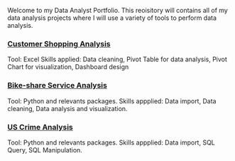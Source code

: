Welcome to my Data Analyst Portfolio. This reoisitory will contains all of my data analysis projects where I will use a variety of tools to perform data analysis.

### <a href = "https://github.com/tientran04/Data-Analysis-Portfolio/blob/main/Customer_shopping_analysis.xlsx">Customer Shopping Analysis</a>
Tool: Excel
Skills applied: Data cleaning, Pivot Table for data analysis, Pivot Chart for visualization, Dashboard design


### <a href = "https://github.com/tientran04/Data-Analysis-Portfolio/blob/main/Bike_share_analysis.ipynb">Bike-share Service Analysis</a>
Tool: Python and relevants packages.
Skills appplied: Data import, Data cleaning, Data analysis and visualization.


### <a href = "https://github.com/tientran04/Data-Analysis-Portfolio/blob/main/US_Crime_SQL_Script.sql">US Crime Analysis</a>
Tool: Python and relevants packages.
Skills appplied: Data import, SQL Query, SQL Manipulation.
